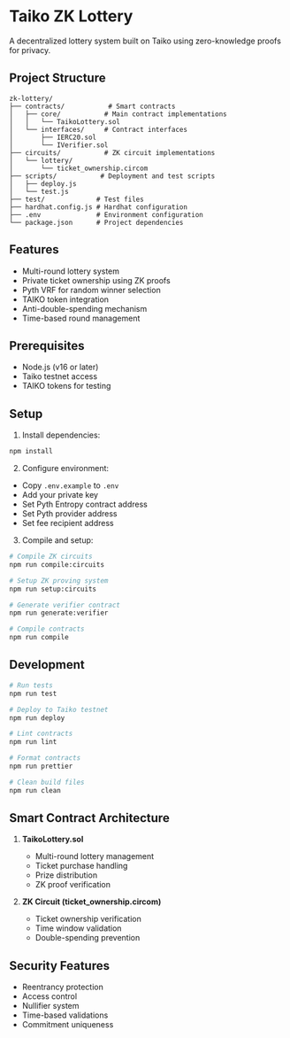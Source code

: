 # Taiko ZK Lottery

A decentralized lottery system built on Taiko using zero-knowledge proofs for privacy.

## Project Structure

```
zk-lottery/
├── contracts/           # Smart contracts
│   ├── core/           # Main contract implementations
│   │   └── TaikoLottery.sol
│   └── interfaces/     # Contract interfaces
│       ├── IERC20.sol
│       └── IVerifier.sol
├── circuits/           # ZK circuit implementations
│   └── lottery/
│       └── ticket_ownership.circom
├── scripts/           # Deployment and test scripts
│   ├── deploy.js
│   └── test.js
├── test/             # Test files
├── hardhat.config.js # Hardhat configuration
├── .env              # Environment configuration
└── package.json      # Project dependencies
```

## Features

- Multi-round lottery system
- Private ticket ownership using ZK proofs
- Pyth VRF for random winner selection
- TAIKO token integration
- Anti-double-spending mechanism
- Time-based round management

## Prerequisites

- Node.js (v16 or later)
- Taiko testnet access
- TAIKO tokens for testing

## Setup

1. Install dependencies:
```bash
npm install
```

2. Configure environment:
- Copy `.env.example` to `.env`
- Add your private key
- Set Pyth Entropy contract address
- Set Pyth provider address
- Set fee recipient address

3. Compile and setup:
```bash
# Compile ZK circuits
npm run compile:circuits

# Setup ZK proving system
npm run setup:circuits

# Generate verifier contract
npm run generate:verifier

# Compile contracts
npm run compile
```

## Development

```bash
# Run tests
npm run test

# Deploy to Taiko testnet
npm run deploy

# Lint contracts
npm run lint

# Format contracts
npm run prettier

# Clean build files
npm run clean
```

## Smart Contract Architecture

1. **TaikoLottery.sol**
   - Multi-round lottery management
   - Ticket purchase handling
   - Prize distribution
   - ZK proof verification

2. **ZK Circuit (ticket_ownership.circom)**
   - Ticket ownership verification
   - Time window validation
   - Double-spending prevention

## Security Features

- Reentrancy protection
- Access control
- Nullifier system
- Time-based validations
- Commitment uniqueness

